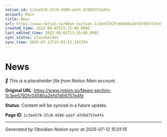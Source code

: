 ```yaml
---
notion_id: 1c3ee579-2fc0-4580-a2ef-d7d56757e4fe
account: Main
title: News 
url: https://www.notion.so/News-section-1c3ee5792fc04580a2efd7d56757e4fe
created_time: 2022-08-03T23:32:00.000Z
last_edited_time: 2022-08-03T23:35:00.000Z
sync_status: placeholder
sync_time: 2025-07-12T15:01:15.147234
---
```


# News 

*🔄 This is a placeholder file from Notion Main account.*

**Original URL**: https://www.notion.so/News-section-1c3ee5792fc04580a2efd7d56757e4fe

**Status**: Content will be synced in a future update.

**Page ID**: `1c3ee579-2fc0-4580-a2ef-d7d56757e4fe`

---

*Generated by Obsidian-Notion sync at 2025-07-12 15:01:15*
